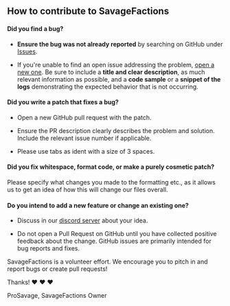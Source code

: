 ## How to contribute to SavageFactions

#### **Did you find a bug?**

* **Ensure the bug was not already reported** by searching on GitHub under [Issues](https://github.com/SavageLLC/SavageFactions/issues).

* If you're unable to find an open issue addressing the problem, [open a new one](https://github.com/SavageLLC/SavageFactions/issues/new). Be sure to include a **title and clear description**, as much relevant information as possible, and a **code sample** or a **snippet of the logs** demonstrating the expected behavior that is not occurring.

#### **Did you write a patch that fixes a bug?**

* Open a new GitHub pull request with the patch.

* Ensure the PR description clearly describes the problem and solution. Include the relevant issue number if applicable.

* Please use tabs as ident with a size of 3 spaces.

#### **Did you fix whitespace, format code, or make a purely cosmetic patch?**

Please specify what changes you made to the formatting etc., as it allows us to get an idea of how this will change our files overall.

#### **Do you intend to add a new feature or change an existing one?**

* Discuss in our [discord server](https://discord.gg/UPyahX2) about your idea.

* Do not open a Pull Request on GitHub until you have collected positive feedback about the change. GitHub issues are primarily intended for bug reports and fixes.

SavageFactions is a volunteer effort. We encourage you to pitch in and report bugs or create pull requests!

Thanks! :heart: :heart: :heart:

ProSavage,
SavageFactions Owner
